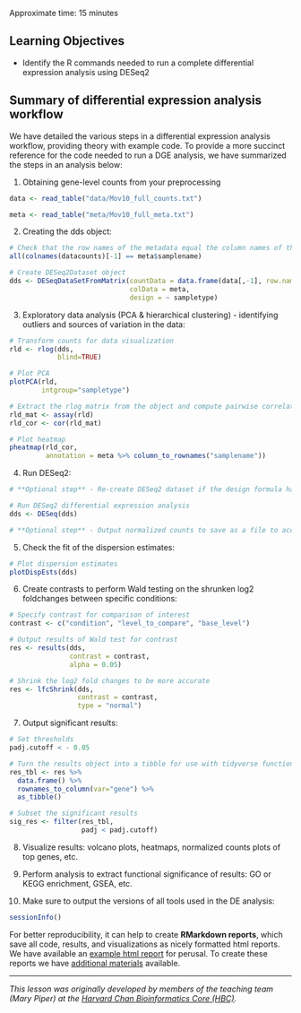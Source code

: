 Approximate time: 15 minutes

## Learning Objectives

-   Identify the R commands needed to run a complete differential
    expression analysis using DESeq2

## Summary of differential expression analysis workflow

We have detailed the various steps in a differential expression analysis
workflow, providing theory with example code. To provide a more succinct
reference for the code needed to run a DGE analysis, we have summarized
the steps in an analysis below:

1.  Obtaining gene-level counts from your preprocessing

``` r
data <- read_table("data/Mov10_full_counts.txt") 

meta <- read_table("meta/Mov10_full_meta.txt")
```

2.  Creating the dds object:

``` r
# Check that the row names of the metadata equal the column names of the **raw counts** data
all(colnames(datacounts)[-1] == meta$samplename)

# Create DESeq2Dataset object
dds <- DESeqDataSetFromMatrix(countData = data.frame(data[,-1], row.names = data$GeneSymbol), 
                              colData = meta, 
                              design = ~ sampletype)
```

3.  Exploratory data analysis (PCA & hierarchical clustering) -
    identifying outliers and sources of variation in the data:

``` r
# Transform counts for data visualization
rld <- rlog(dds, 
            blind=TRUE)

# Plot PCA 
plotPCA(rld, 
        intgroup="sampletype")

# Extract the rlog matrix from the object and compute pairwise correlation values
rld_mat <- assay(rld)
rld_cor <- cor(rld_mat)

# Plot heatmap
pheatmap(rld_cor, 
         annotation = meta %>% column_to_rownames("samplename"))
```

4.  Run DESeq2:

``` r
# **Optional step** - Re-create DESeq2 dataset if the design formula has changed after QC analysis in include other sources of variation using "dds <- DESeqDataSetFromMatrix(data, colData = metadata, design = ~ covariate + condition)"

# Run DESeq2 differential expression analysis
dds <- DESeq(dds)

# **Optional step** - Output normalized counts to save as a file to access outside RStudio using "normalized_counts <- counts(dds, normalized=TRUE)"
```

5.  Check the fit of the dispersion estimates:

``` r
# Plot dispersion estimates
plotDispEsts(dds)
```

6.  Create contrasts to perform Wald testing on the shrunken log2
    foldchanges between specific conditions:

``` r
# Specify contrast for comparison of interest
contrast <- c("condition", "level_to_compare", "base_level")

# Output results of Wald test for contrast
res <- results(dds, 
               contrast = contrast, 
               alpha = 0.05)

# Shrink the log2 fold changes to be more accurate
res <- lfcShrink(dds, 
                 contrast = contrast, 
                 type = "normal")
```

7.  Output significant results:

``` r
# Set thresholds
padj.cutoff < - 0.05

# Turn the results object into a tibble for use with tidyverse functions
res_tbl <- res %>%
  data.frame() %>%
  rownames_to_column(var="gene") %>% 
  as_tibble()

# Subset the significant results
sig_res <- filter(res_tbl, 
                  padj < padj.cutoff)
```

8.  Visualize results: volcano plots, heatmaps, normalized counts plots
    of top genes, etc.

9.  Perform analysis to extract functional significance of results: GO
    or KEGG enrichment, GSEA, etc.

10. Make sure to output the versions of all tools used in the DE
    analysis:

``` r
sessionInfo()
```

For better reproducibility, it can help to create **RMarkdown reports**,
which save all code, results, and visualizations as nicely formatted
html reports. We have available an [example html
report](https://www.dropbox.com/s/xp7l0b46rvwmbya/workshop-example.html?dl=1)
for perusal. To create these reports we have [additional
materials](https://hbctraining.github.io/Training-modules/Rmarkdown/)
available.

------------------------------------------------------------------------

*This lesson was originally developed by members of the teaching team
(Mary Piper) at the [Harvard Chan Bioinformatics Core
(HBC)](http://bioinformatics.sph.harvard.edu/).*
